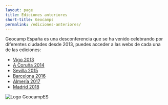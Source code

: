 ```yaml
---
layout: page
title: Ediciones anteriores
short-title: Geocamps
permalink: /ediciones-anteriores/
---
```


Geocamp España es una desconferencia que se ha venido celebrando por diferentes ciudades desde 2013, puedes acceder a las webs de cada una de las ediciones:

* [Vigo 2013](http://2013.geocamp.es/)
* [A Coruña 2014](http://2014.geocamp.es/)
* [Sevilla 2015](http://2015.geocamp.es/)
* [Barcelona 2016](http://2016.geocamp.es/)
* [Almería 2017](http://2017.geocamp.es/)
* [Madrid 2018](http://2018.geocamp.es/)

<img src="https://avatars3.githubusercontent.com/u/39267222?s=100&v=4" alt="Logo GeocampES">